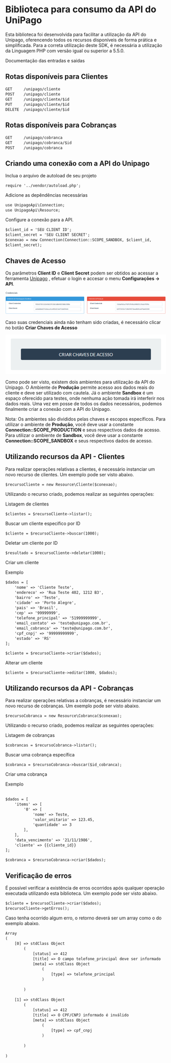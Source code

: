 Biblioteca para consumo da API do UniPago
=====

Esta biblioteca foi desenvolvida para facilitar a utilização da API do Unipago, oferencendo todos os recursos disponíveis de forma prática e simplificada.
Para a correta utilização deste SDK, é necessária a utilização da Linguagem PHP com versão igual ou superior a 5.5.0.

Documentação das entradas e saidas

## Rotas disponíveis para Clientes

```
GET     /unipago/cliente
POST    /unipago/cliente
GET     /unipago/cliente/$id
PUT     /unipago/cliente/$id
DELETE  /unipago/cliente/$id
```

## Rotas disponíveis para Cobranças

```
GET     /unipago/cobranca
GET     /unipago/cobranca/$id
POST    /unipago/cobranca
```

## Criando uma conexão com a API do Unipago

Inclua o arquivo de autoload de seu projeto

```
require '../vendor/autoload.php';
```

Adicione as depêndências necessárias
```
use UnipagoApi\Connection;
use UnipagoApi\Resource;
```

Configure a conexão para a API. 
```
$client_id = 'SEU CLIENT ID';
$client_secret = 'SEU CLIENT SECRET';
$conexao = new Connection(Connection::SCOPE_SANDBOX, $client_id, $client_secret);
```

## Chaves de Acesso

Os parâmetros <b>Client ID</b> e <b>Client Secret</b> podem ser obtidos ao acessar a ferramenta [Unipago](https://unipago.com.br) ,
efetuar o login e accesar o menu <b>Configurações -> API</b>.

![Credenciais](docs/credenciais.png)

Caso suas credenciais ainda não tenham sido criadas, é necessário clicar no botão <b>Criar Chaves de Acesso</b>

![Gerar Credenciais](docs/gerar.png)

Como pode ser visto, existem dois ambientes para utilização da API do Unipago. O Ambiente de <b>Produção</b> permite acesso aos dados reais do cliente e deve ser utilizado com cautela. Já o ambiente <b>Sandbox</b> é um espaço oferecido para testes, onde nenhuma ação tomada irá interferir nos dados reais. Uma vez em posse de todos os dados necessários, podemos finalmente criar a conexão com a API do Unipago.

Nota: Os ambientes são divididos pelas chaves e escopos específicos. Para utilizar o ambiente de <b>Produção</b>, você deve usar a constante <b>Connection::SCOPE_PRODUCTION</b> e seus respectivos dados de acesso. Para utilizar o ambiente de <b>Sandbox</b>, você deve usar a constante <b>Connection::SCOPE_SANDBOX</b> e seus respectivos dados de acesso.

## Utilizando recursos da API - Clientes

Para realizar operações relativas a clientes, é necessário instanciar um novo recurso de clientes. Um exemplo pode ser visto abaixo.

```
$recursoCliente = new Resource\Cliente($conexao);
```

Utilizando o recurso criado, podemos realizar as seguintes operações:

Listagem de clientes

```
$clientes = $recursoCliente->listar();
```

Buscar um cliente específico por ID

```
$cliente = $recursoCliente->buscar(1000);
```

Deletar um cliente por ID

```
$resultado = $recursoCliente->deletar(1000);
```

Criar um cliente

Exemplo

```
$dados = [
    'nome' => 'Cliente Teste',
    'endereco' => 'Rua Teste 402, 1212 B3',
    'bairro' => 'Teste',
    'cidade' => 'Porto Alegre',
    'pais' => 'Brasil',
    'cep' => '99999999',
    'telefone_principal' => '51999999999',
    'email_contato' => 'teste@unipago.com.br',
    'email_cobranca' => 'teste@unipago.com.br',
    'cpf_cnpj' => '99999999999',
    'estado' => 'RS' 
];
```

```
$cliente = $recursoCliente->criar($dados);
```

Alterar um cliente

```
$cliente = $recursoCliente->editar(1000, $dados);
```

## Utilizando recursos da API - Cobranças

Para realizar operações relativas a cobranças, é necessário instanciar um novo recurso de cobranças. Um exemplo pode ser visto abaixo.

```
$recursoCobranca = new Resource\Cobranca($conexao);
```

Utilizando o recurso criado, podemos realizar as seguintes operações:

Listagem de cobranças

```
$cobrancas = $recursoCobranca->listar();
```

Buscar uma cobrança específica

```
$cobranca = $recursoCobranca->buscar($id_cobranca);
```

Criar uma cobrança

Exemplo

```

$dados = [
    'items' => [ 
        '0' => [ 
            'nome' => Teste,
            'valor_unitario' => 123.45,
            'quantidade' => 3
        ],    
    ],        
    'data_vencimento' => '21/11/1986',
    'cliente' => {{cliente_id}}
];

```

```
$cobranca = $recursoCobranca->criar($dados);
```

## Verificação de erros
É possível verificar a existência de erros ocorridos após qualquer operação executada utilizando esta biblioteca. Um exemplo pode ser visto abaixo.

```
$cliente = $recursoCliente->criar($dados);
$recursoCliente->getErros();
```

Caso tenha ocorrido algum erro, o retorno deverá ser um array como o do exemplo abaixo.
```
Array
(
    [0] => stdClass Object
        (
            [status] => 412
            [title] => O campo telefone_principal deve ser informado
            [meta] => stdClass Object
                (
                    [type] => telefone_principal
                )

        )

    [1] => stdClass Object
        (
            [status] => 412
            [title] => O CPF/CNPJ informado é inválido
            [meta] => stdClass Object
                (
                    [type] => cpf_cnpj
                )

        )

)
```
